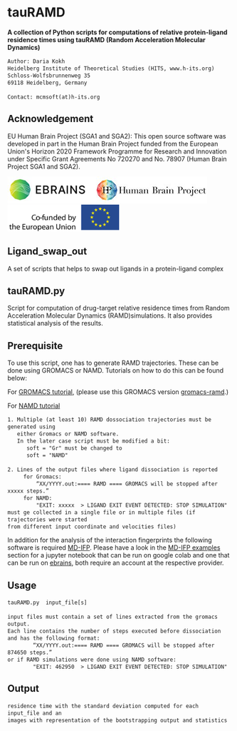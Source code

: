 # tauRAMD
**A collection of Python scripts for computations of relative protein-ligand residence times using tauRAMD (Random Acceleration Molecular Dynamics)**

    Author: Daria Kokh
    Heidelberg Institute of Theoretical Studies (HITS, www.h-its.org)
    Schloss-Wolfsbrunnenweg 35
    69118 Heidelberg, Germany

    Contact: mcmsoft(at)h-its.org

## Acknowledgement
EU Human Brain Project (SGA1 and SGA2): This open source software was developed in part in the Human Brain Project funded from the European Union's Horizon 2020 Framework Programme for Research and Innovation under Specific Grant Agreements No 720270 and No. 78907 (Human Brain Project SGA1 and SGA2).

<a href="https://www.ebrains.eu/"><img src="images/ebrains.jpg" height="60px"></a><a href="https://www.ebrains.eu/"><img src="images/hbp.jpg" height="60px"></a><a href="http://ec.europa.eu/programmes/horizon2020/en/h2020-section/fet-flagships"><img src="images/eu.jpg" height="60px"></a>

## Ligand_swap_out
A set of scripts that helps to swap out ligands in a protein-ligand complex

## tauRAMD.py
 
Script for computation of drug-target relative residence times from Random Acceleration Molecular Dynamics (RAMD)simulations.
It also provides statistical analysis of the results. 
    
## Prerequisite

To use this script, one has to generate RAMD trajectories. These can be done using GROMACS or NAMD. Tutorials on how to do this can be found below:

For [GROMACS tutorial](https://kbbox.h-its.org/toolbox/tutorials/estimation-of-relative-residence-times-of-protein-ligand-complexes-using-random-acceleration-molecular-dynamics-ramd-implementation-in-gromacs/), (please use this GROMACS version [gromacs-ramd](https://github.com/HITS-MCM/gromacs-ramd).)

For [NAMD tutorial](https://kbbox.h-its.org/toolbox/tutorials/estimation-of-relative-residence-times-of-protein-ligand-complexes-using-random-acceleration-molecular-dynamics-ramd-implementation-in-namd)

    1. Multiple (at least 10) RAMD dossociation trajectories must be generated using 
       either Gromacs or NAMD software.
       In the later case script must be modified a bit:  
          soft = "Gr" must be changed to 
          soft = "NAMD"

    2. Lines of the output files where ligand dissociation is reported
         for Gromacs: 
             “XX/YYYY.out:==== RAMD ==== GROMACS will be stopped after xxxxx steps.”
         for NAMD: 
             "EXIT: xxxxx  > LIGAND EXIT EVENT DETECTED: STOP SIMULATION"
    must ge collected in a single file or in multiple files (if trajectories were started 
    from different input coordinate and velocities files) 

In addition for the analysis of the interaction fingerprints the following software is required [MD-IFP](https://github.com/HITS-MCM/MD-IFP). Please have a look in the [MD-IFP examples](https://github.com/HITS-MCM/MD-IFP/tree/master/examples) section for a jupyter notebook that can be run on google colab and one that can be run on [ebrains](), both require an account at the respective provider.

## Usage

    tauRAMD.py  input_file[s]

    input files must contain a set of lines extracted from the gromacs output. 
    Each line contains the number of steps executed before dissociation 
    and has the following format: 
            “XX/YYYY.out:==== RAMD ==== GROMACS will be stopped after 874650 steps.”
    or if RAMD simulations were done using NAMD software: 
            "EXIT: 462950  > LIGAND EXIT EVENT DETECTED: STOP SIMULATION"

## Output

    residence time with the standard deviation computed for each input_file and an 
    images with representation of the bootstrapping output and statistics
    

